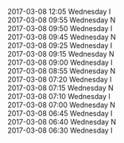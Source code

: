 2017-03-08 12:05 Wednesday  I  
2017-03-08 09:55 Wednesday  N  
2017-03-08 09:50 Wednesday  I  
2017-03-08 09:45 Wednesday  N  
2017-03-08 09:25 Wednesday  I  
2017-03-08 09:15 Wednesday  N  
2017-03-08 09:00 Wednesday  I  
2017-03-08 08:55 Wednesday  N  
2017-03-08 07:20 Wednesday  I  
2017-03-08 07:15 Wednesday  N  
2017-03-08 07:10 Wednesday  I  
2017-03-08 07:00 Wednesday  N  
2017-03-08 06:45 Wednesday  I  
2017-03-08 06:40 Wednesday  N  
2017-03-08 06:30 Wednesday  I  
